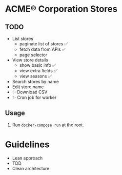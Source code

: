 # ACME® Corporation Stores

## TODO
- List stores
  - paginate list of stores ✅
  - fetch data from APIs ✅
  - page selector
- View store details
  - show basic info ✅
  - view extra fields ✅
  - view seasons ✅
- Search stores by name
- Edit store name
- ✨ Download CSV
- ✨ Cron job for worker

## Usage
1. Run `docker-compose run` at the root.

# Guidelines
- Lean approach
- TDD
- Clean architecture